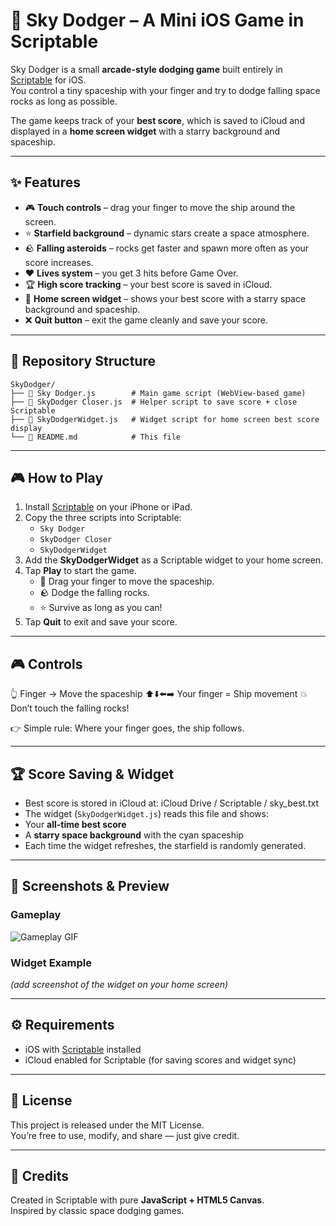 # 🚀 Sky Dodger – A Mini iOS Game in Scriptable

Sky Dodger is a small **arcade-style dodging game** built entirely in [Scriptable](https://scriptable.app/) for iOS.  
You control a tiny spaceship with your finger and try to dodge falling space rocks as long as possible.  

The game keeps track of your **best score**, which is saved to iCloud and displayed in a **home screen widget** with a starry background and spaceship.

---

## ✨ Features

- 🎮 **Touch controls** – drag your finger to move the ship around the screen.  
- ⭐ **Starfield background** – dynamic stars create a space atmosphere.  
- 🪨 **Falling asteroids** – rocks get faster and spawn more often as your score increases.  
- ❤️ **Lives system** – you get 3 hits before Game Over.  
- 🏆 **High score tracking** – your best score is saved in iCloud.  
- 📱 **Home screen widget** – shows your best score with a starry space background and spaceship.  
- ❌ **Quit button** – exit the game cleanly and save your score.

---

## 📂 Repository Structure

```text
SkyDodger/
├── 🚀 Sky Dodger.js        # Main game script (WebView-based game)
├── 💾 SkyDodger Closer.js  # Helper script to save score + close Scriptable
├── 📱 SkyDodgerWidget.js   # Widget script for home screen best score display
└── 📖 README.md            # This file
```
---

## 🎮 How to Play

1. Install [Scriptable](https://scriptable.app/) on your iPhone or iPad.  
2. Copy the three scripts into Scriptable:  
   - `Sky Dodger`  
   - `SkyDodger Closer`  
   - `SkyDodgerWidget`  
3. Add the **SkyDodgerWidget** as a Scriptable widget to your home screen.  
4. Tap **Play** to start the game.  
   - 🚀 Drag your finger to move the spaceship.  
   - 🪨 Dodge the falling rocks.  
   - ⭐ Survive as long as you can!  
5. Tap **Quit** to exit and save your score.

---
## 🎮 Controls
👆 Finger → Move the spaceship
⬆️⬇️⬅️➡️ Your finger = Ship movement
💥 Don’t touch the falling rocks!

👉 Simple rule: Where your finger goes, the ship follows.

---



## 🏆 Score Saving & Widget

- Best score is stored in iCloud at: iCloud Drive / Scriptable / sky_best.txt
- The widget (`SkyDodgerWidget.js`) reads this file and shows:  
- Your **all-time best score**  
- A **starry space background** with the cyan spaceship  
- Each time the widget refreshes, the starfield is randomly generated.

---

## 📸 Screenshots & Preview

### Gameplay
![Gameplay GIF](docs/sky-dodger.gif)

### Widget Example
*(add screenshot of the widget on your home screen)*

---

## ⚙️ Requirements

- iOS with [Scriptable](https://scriptable.app/) installed  
- iCloud enabled for Scriptable (for saving scores and widget sync)  

---

## 📜 License

This project is released under the MIT License.  
You’re free to use, modify, and share — just give credit.

---

## 🚀 Credits

Created in Scriptable with pure **JavaScript + HTML5 Canvas**.  
Inspired by classic space dodging games.
